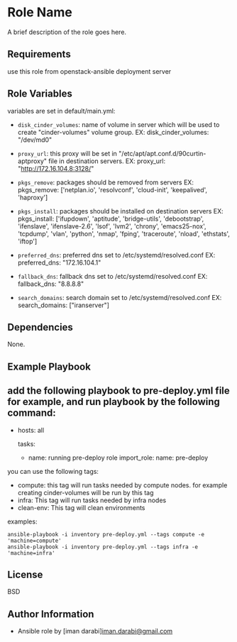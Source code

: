 Role Name
=========

A brief description of the role goes here.

Requirements
------------
use this role from openstack-ansible deployment server 

Role Variables
--------------
variables are set in default/main.yml: 
+ `disk_cinder_volumes`: name of volume in server which will be used to create "cinder-volumes" volume group.
  		EX: disk_cinder_volumes: "/dev/md0"

+ `proxy_url`: this proxy will be set in "/etc/apt/apt.conf.d/90curtin-aptproxy" file in destination servers.
  	       EX: proxy_url: "http://172.16.104.8:3128/"

+ `pkgs_remove`: packages should be removed from servers
  	       EX: pkgs_remove: ['netplan.io', 'resolvconf', 'cloud-init', 'keepalived', 'haproxy']

+ `pkgs_install`: packages should be installed on destination servers
  	       EX: pkgs_install: ['ifupdown', 'aptitude', 'bridge-utils', 'debootstrap', 'ifenslave', 'ifenslave-2.6', 'lsof', 'lvm2', 'chrony', 'emacs25-nox', 'tcpdump', 'vlan', 'python', 'nmap', 'fping', 'traceroute', 'nload', 'ethstats', 'iftop']

+ `preferred_dns`: preferred dns set to /etc/systemd/resolved.conf
  		   EX: preferred_dns: "172.16.104.1"
+ `fallback_dns`: fallback dns set to /etc/systemd/resolved.conf
  		  EX: fallback_dns: "8.8.8.8"
+ `search_domains`: search domain set to /etc/systemd/resolved.conf
  		  EX: search_domains: ["iranserver"]

Dependencies
------------
None.

Example Playbook
----------------
add the following playbook to pre-deploy.yml file for example, and run playbook by the following command: 
---
- hosts: all

  tasks:
    - name: running pre-deploy role 
      import_role:
        name: pre-deploy

you can use the following tags:
  - compute: this tag will run tasks needed by compute nodes. for example creating cinder-volumes will be run by this tag
  - infra: This tag will run tasks needed by infra nodes
  - clean-env: This tag will clean environments

examples:

```
ansible-playbook -i inventory pre-deploy.yml --tags compute -e 'machine=compute'
ansible-playbook -i inventory pre-deploy.yml --tags infra -e 'machine=infra'
```


License
-------
BSD

Author Information
------------------
+ Ansible role by [iman darabi]<iman.darabi@gmail.com>
